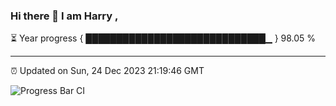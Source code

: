 ### Hi there 👋 I am Harry , 

⏳ Year progress { █████████████████████████████▁ } 98.05 %

---

⏰ Updated on Sun, 24 Dec 2023 21:19:46 GMT

![Progress Bar CI](https://github.com/duykhang68/duykhang68/workflows/Progress%20Bar%20CI/badge.svg)
